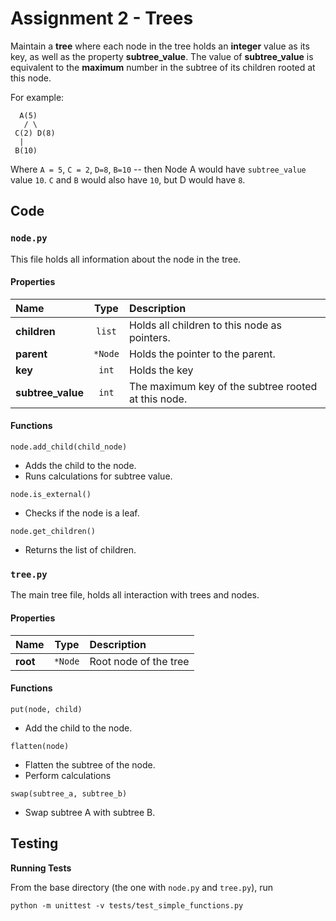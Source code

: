 # Assignment 2 - Trees

Maintain a **tree** where each node in the tree holds an **integer** value as its key, as well as the property **subtree_value**.
The value of **subtree_value** is equivalent to the **maximum** number in the subtree of its children rooted at this node.

For example:

```
  A(5)
   / \
 C(2) D(8)
  |
 B(10)
```

Where `A = 5`, `C = 2`, `D=8`, `B=10` -- then Node A would have `subtree_value`
value `10`. `C` and `B` would also have `10`, but D would have `8`.

## Code

### `node.py`

This file holds all information about the node in the tree.

#### Properties

| Name              |   Type  | Description                                         |
|:------------------|:-------:|:----------------------------------------------------|
| **children**      |  `list` | Holds all children to this node as pointers.        |
| **parent**        | `*Node` | Holds the pointer to the parent.                    |
| **key**           |  `int`  | Holds the key                                       |
| **subtree_value** |  `int`  | The maximum key of the subtree rooted at this node. |


#### Functions

```
node.add_child(child_node)
```

* Adds the child to the node.
* Runs calculations for subtree value.

```
node.is_external()
```
* Checks if the node is a leaf.

```
node.get_children()
```
* Returns the list of children.


### `tree.py`

The main tree file, holds all interaction with trees and nodes.

#### Properties

| Name     |   Type  | Description           |
|:---------|:-------:|:----------------------|
| **root** | `*Node` | Root node of the tree |

#### Functions

```
put(node, child)
```

* Add the child to the node.

```
flatten(node)
```

* Flatten the subtree of the node.
* Perform calculations


```
swap(subtree_a, subtree_b)
```

* Swap subtree A with subtree B.


## Testing

**Running Tests**

From the base directory (the one with `node.py` and `tree.py`), run

```
python -m unittest -v tests/test_simple_functions.py
```

